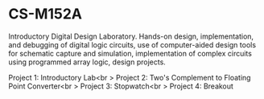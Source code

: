 # CS-M152A
Introductory Digital Design Laboratory.
Hands-on design, implementation, and debugging of digital logic circuits, use of computer-aided design tools for schematic capture and simulation, implementation of complex circuits using programmed array logic, design projects.

Project 1: Introductory Lab<br \>
Project 2: Two's Complement to Floating Point Converter<br \>
Project 3: Stopwatch<br \>
Project 4: Breakout
